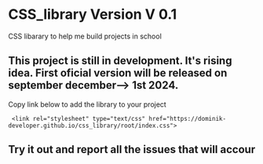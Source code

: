 # CSS_library Version V 0.1

CSS libarary to help me build projects in school

## This project is still in development. It's rising idea. First oficial version will be released on september <!--july--> december--> 1st 2024.

Copy link below to add the library to your project

     <link rel="stylesheet" type="text/css" href="https://dominik-developer.github.io/css_library/root/index.css"> 

## Try it out and report all the issues that will accour

